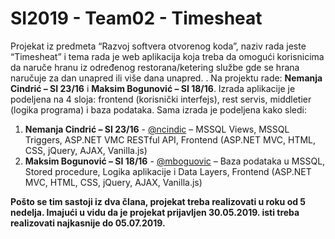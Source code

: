 # SI2019 - Team02 - Timesheat
Projekat iz predmeta “Razvoj softvera otvorenog koda”, naziv rada jeste “Timesheat” i tema rada je web aplikacija koja treba da omogući korisnicima da naruče hranu iz određenog restorana/ketering službe gde se hrana naručuje za dan unapred ili više dana unapred.
. Na projektu rade: **Nemanja Cindrić – SI 23/16** i **Maksim Bogunović – SI 18/16**. Izrada aplikacije je podeljena na 4 sloja: frontend (korisnički interfejs), rest servis, middletier (logika programa) i baza podataka. Sama izrada je podeljena kako sledi: 
1. **Nemanja Cindrić – SI 23/16** - [@ncindic](https://github.com/ncindric "@ncindric") – MSSQL Views, MSSQL Triggers, ASP.NET VMC RESTful API, Frontend (ASP.NET MVC, HTML, CSS, jQuery, AJAX, Vanilla.js)
2. **Maksim Bogunović – SI 18/16** - [@mboguovic](https://github.com/mboguovic "@mboguovic") – Baza podataka u MSSQL, Stored procedure, Logika aplikacije i Data Layers, Frontend (ASP.NET MVC, HTML, CSS, jQuery, AJAX, Vanilla.js)

**Pošto se tim sastoji iz dva člana, projekat treba realizovati u roku od 5 nedelja. Imajući u vidu da je projekat prijavljen 30.05.2019. isti treba realizovati najkasnije do 05.07.2019.**
